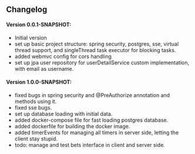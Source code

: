 ## Changelog
#### Version 0.0.1-SNAPSHOT:
- Initial version
- set up basic project structure: spring security, postgres, sse, virtual thread support, and singleThread task executor for blocking tasks.
- added webmvc config for cors handling
- set up jpa user repository for userDetailService custom implementation, with email as username.

#### Version 1.0.0-SNAPSHOT:
- fixed bugs in spring security and @PreAuthorize annotation and methods using it. 
- fixed sse bugs.
- set up database loading with initial data.
- added docker-compose file for fast loading postgres database.
- added dockerfile for building the docker image.
- added timerEvents for managing all timers in server side, letting the client stay stupid.
- todo: manage and test bets interface in client and server side.